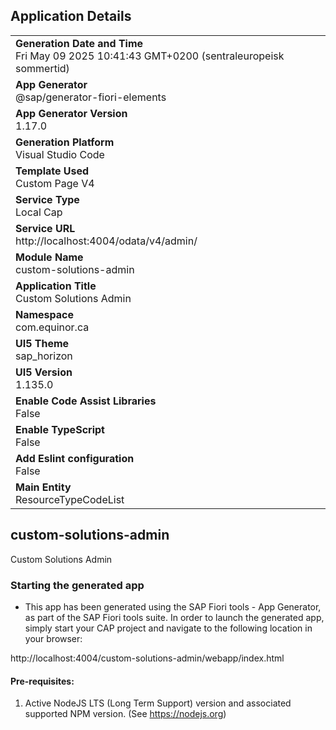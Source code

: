 ## Application Details
|               |
| ------------- |
|**Generation Date and Time**<br>Fri May 09 2025 10:41:43 GMT+0200 (sentraleuropeisk sommertid)|
|**App Generator**<br>@sap/generator-fiori-elements|
|**App Generator Version**<br>1.17.0|
|**Generation Platform**<br>Visual Studio Code|
|**Template Used**<br>Custom Page V4|
|**Service Type**<br>Local Cap|
|**Service URL**<br>http://localhost:4004/odata/v4/admin/|
|**Module Name**<br>custom-solutions-admin|
|**Application Title**<br>Custom Solutions Admin|
|**Namespace**<br>com.equinor.ca|
|**UI5 Theme**<br>sap_horizon|
|**UI5 Version**<br>1.135.0|
|**Enable Code Assist Libraries**<br>False|
|**Enable TypeScript**<br>False|
|**Add Eslint configuration**<br>False|
|**Main Entity**<br>ResourceTypeCodeList|

## custom-solutions-admin

Custom Solutions Admin

### Starting the generated app

-   This app has been generated using the SAP Fiori tools - App Generator, as part of the SAP Fiori tools suite.  In order to launch the generated app, simply start your CAP project and navigate to the following location in your browser:

http://localhost:4004/custom-solutions-admin/webapp/index.html

#### Pre-requisites:

1. Active NodeJS LTS (Long Term Support) version and associated supported NPM version.  (See https://nodejs.org)



